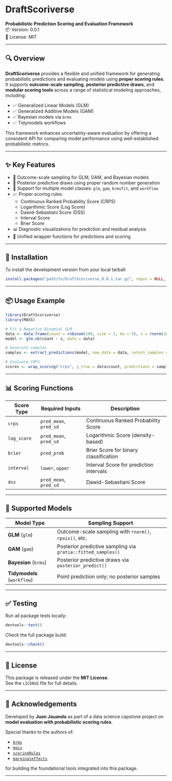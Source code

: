 # DraftScoriverse

**Probabilistic Prediction Scoring and Evaluation Framework**  
📦 Version: 0.0.1  
🧪 License: MIT

---

## 🔍 Overview

**DraftScoriverse** provides a flexible and unified framework for generating probabilistic predictions and evaluating models using **proper scoring rules**. It supports **outcome-scale sampling**, **posterior predictive draws**, and **modular scoring tools** across a range of statistical modeling approaches, including:

- ✅ Generalized Linear Models (GLM)
- ✅ Generalized Additive Models (GAM)
- ✅ Bayesian models via `brms`
- ✅ Tidymodels workflows

This framework enhances uncertainty-aware evaluation by offering a consistent API for comparing model performance using well-established probabilistic metrics.

---

## ✨ Key Features

- 🔁 Outcome-scale sampling for GLM, GAM, and Bayesian models  
- 🎯 Posterior predictive draws using proper random number generation  
- 🧠 Support for multiple model classes: `glm`, `gam`, `brmsfit`, and `workflow`  
- 📈 Proper scoring rules:
  - Continuous Ranked Probability Score (CRPS)
  - Logarithmic Score (Log Score)
  - Dawid-Sebastiani Score (DSS)
  - Interval Score
  - Brier Score
- 📊 Diagnostic visualizations for prediction and residual analysis  
- 🧰 Unified wrapper functions for predictions and scoring  

---

## 🚀 Installation

To install the development version from your local tarball:

```r
install.packages("path/to/DraftScoriverse_0.0.1.tar.gz", repos = NULL, type = "source")
```

---

## 📦 Usage Example

```r
library(DraftScoriverse)
library(MASS)

# Fit a Negative Binomial GLM
data <- data.frame(count = rnbinom(100, size = 2, mu = 5), x = rnorm(100))
model <- glm.nb(count ~ x, data = data)

# Generate samples
samples <- extract_predictions(model, new_data = data, return_samples = TRUE, n_samples = 100)

# Evaluate CRPS
scores <- wrap_scoring("crps", y_true = data$count, predictions = samples)
```

---

## 📊 Scoring Functions

| Score Type    | Required Inputs             | Description                                   |
|---------------|-----------------------------|-----------------------------------------------|
| `crps`        | `pred_mean`, `pred_sd`      | Continuous Ranked Probability Score           |
| `log_score`   | `pred_mean`, `pred_sd`      | Logarithmic Score (density-based)             |
| `brier`       | `pred_prob`                 | Brier Score for binary classification         |
| `interval`    | `lower`, `upper`            | Interval Score for prediction intervals       |
| `dss`         | `pred_mean`, `pred_sd`      | Dawid-Sebastiani Score                        |

---

## 📂 Supported Models

| Model Type            | Sampling Support                                          |
|------------------------|----------------------------------------------------------|
| **GLM** (`glm`)        | Outcome-scale sampling with `rnorm()`, `rpois()`, etc.   |
| **GAM** (`gam`)        | Posterior predictive sampling via `gratia::fitted_samples()` |
| **Bayesian** (`brms`)  | Posterior predictive draws via `posterior_predict()`     |
| **Tidymodels** (`workflow`) | Point prediction only; no posterior samples           |

---

## ✅ Testing

Run all package tests locally:

```r
devtools::test()
```

Check the full package build:

```r
devtools::check()
```

---

## 📄 License

This package is released under the **MIT License**.  
See the `LICENSE` file for full details.

---

## 🙌 Acknowledgements

Developed by **Juan Jauanda** as part of a data science capstone project on **model evaluation with probabilistic scoring rules**.

Special thanks to the authors of:
- [`brms`](https://cran.r-project.org/package=brms)
- [`mgcv`](https://cran.r-project.org/package=mgcv)
- [`scoringRules`](https://cran.r-project.org/package=scoringRules)
- [`marginaleffects`](https://cran.r-project.org/package=marginaleffects)

for building the foundational tools integrated into this package.

---

